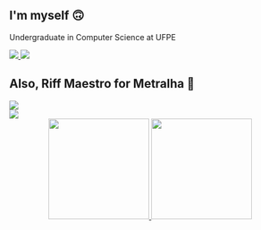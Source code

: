 ## I'm myself 🙃

Undergraduate in Computer Science at UFPE
<div>
  <a href="https://www.linkedin.com/in/jo%C3%A3o-pedro-alves-de-moraes-95445a335/"target="_blank">
    <img src="https://img.shields.io/badge/LinkedIn-0077B5?style=for-the-badge&logo=linkedin&logoColor=white" target="_blank">
  </a>
  <a href="https://cin.ufpe.br/~jpam" target="_blank">
    <img src="https://img.shields.io/badge/website-000000?style=for-the-badge&logo=About.me&logoColor=white">
  </a>
</div>

## Also, Riff Maestro for Metralha 🤘
<div>
  <a href="https://www.youtube.com/@metralha_band" target="_blank">
    <img src="https://img.shields.io/badge/YouTube-FF0000?style=for-the-badge&logo=youtube&logoColor=white">
  </a>
</div>

<img src="https://user-images.githubusercontent.com/73097560/115834477-dbab4500-a447-11eb-908a-139a6edaec5c.gif" >

<div align="center">
  <a href="https://github.com/SunIord">
  <img height="180em" src="https://github-readme-stats.vercel.app/api?username=SunIord&show_icons=true&theme=dark&include_all_commits=true&count_private=true"/>
  <img height="180em" src="https://github-readme-stats.vercel.app/api/top-langs/?username=SunIord&layout=compact&langs_count=7&theme=dark"/>
</div>